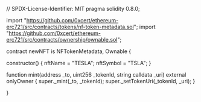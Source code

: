 
// SPDX-License-Identifier: MIT
pragma solidity 0.8.0;
 
import "https://github.com/0xcert/ethereum-erc721/src/contracts/tokens/nf-token-metadata.sol";
import "https://github.com/0xcert/ethereum-erc721/src/contracts/ownership/ownable.sol";
 
contract newNFT is NFTokenMetadata, Ownable {
 
  constructor() {
    nftName = "TESLA";
    nftSymbol = "TSLA";
  }
 
  function mint(address _to, uint256 _tokenId, string calldata _uri) external onlyOwner {
    super._mint(_to, _tokenId);
    super._setTokenUri(_tokenId, _uri);
  }
 
}